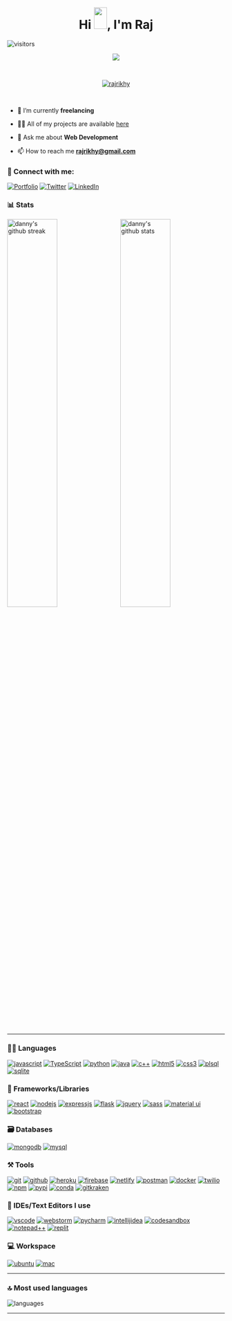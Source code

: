 <h1 align="center">
  Hi <img src="https://raw.githubusercontent.com/MartinHeinz/MartinHeinz/master/wave.gif" width="30px" height="50px">, I'm Raj 
</h1>

![visitors](https://visitor-badge.laobi.icu/badge?page_id=dannyk03.dannyk03)


<p align="center">
  <a href="https://github.com/DenverCoder1/readme-typing-svg"><img src="https://readme-typing-svg.herokuapp.com?font=Fira+Mono&color=33FF33&size=30&center=true&vCenter=true&width=500&height=100&lines=Product+Manager;Senior+Software+Engineer;Mobile+Application+Developer"></a>
</p>

<br>

<p align="center">
  <a href="https://github.com/ryo-ma/github-profile-trophy"><img src="https://github-profile-trophy.vercel.app/?username=dannyk03&layout=compact&theme=tokyonight&column=7&margin-w=15&margin-h=15&no-frame=true&no-bg=true" alt="rajrikhy" /></a>
</p>

<br>
  
- 🌱 I’m currently **freelancing**

- 👨‍💻 All of my projects are available [here](https://www.rajrikhy.com/work/projects)

- 💬 Ask me about **Web Development**

- 📫 How to reach me **rajrikhy@gmail.com**

### 🤝 Connect with me:

[![Portfolio](https://img.shields.io/badge/Portfolio-000000?style=for-the-badge&logo=Portfolio&logoColor=white)](https://www.rajrikhy.com)
[![Twitter](https://img.shields.io/badge/Twitter-1DA1F2?style=for-the-badge&logo=twitter&logoColor=white)](https://twitter.com/rajrikhy)
[![LinkedIn](https://img.shields.io/badge/LinkedIn-0077B5?style=for-the-badge&logo=linkedin&logoColor=white)](https://www.linkedin.com/in/rajrikhy)


### 📊 Stats

<img src="https://github-readme-stats.vercel.app/api?username=rajrikhy&include_all_commits=true&show_icons=true&theme=github_dark&hide_border=true" alt="danny's github stats" width="48%" align="right" >
<img src="https://github-readme-streak-stats.herokuapp.com/?user=rajrikhy&theme=tokyonight&hide_border=true" alt="danny's github streak" width="48%" >

---

### 🧑‍💻 Languages

[![javascript](https://img.shields.io/badge/JavaScript-323330?style=for-the-badge&logo=javascript&logoColor=F7DF1E)](https://www.rajrikhy.com)
[![TypeScript](https://img.shields.io/badge/TypeScript-007ACC?style=for-the-badge&logo=typescript&logoColor=white)](https://www.rajrikhy.com)
[![python](https://img.shields.io/badge/Python-FFD43B?style=for-the-badge&logo=python&logoColor=darkgreen)](https://www.rajrikhy.com)
[![java](https://img.shields.io/badge/Java-ED8B00?style=for-the-badge&logo=java&logoColor=white)](https://www.rajrikhy.com)
[![c++](https://img.shields.io/badge/C%2B%2B-00599C?style=for-the-badge&logo=c%2B%2B&logoColor=white)](https://www.rajrikhy.com)
[![html5](https://img.shields.io/badge/HTML5-E34F26?style=for-the-badge&logo=html5&logoColor=white)](https://www.rajrikhy.com)
[![css3](https://img.shields.io/badge/CSS3-1572B6?style=for-the-badge&logo=css3&logoColor=white)](https://www.rajrikhy.com)
[![plsql](https://img.shields.io/badge/PLSQL-F80000?style=for-the-badge&logo=oracle&logoColor=black)](https://www.rajrikhy.com)
[![sqlite](https://img.shields.io/badge/SQLite-07405E?style=for-the-badge&logo=sqlite&logoColor=white)](https://www.rajrikhy.com)

### 🧩 Frameworks/Libraries

[![react](https://img.shields.io/badge/React-20232A?style=for-the-badge&logo=react&logoColor=61DAFB)](https://www.rajrikhy.com)
[![nodejs](https://img.shields.io/badge/Node.js-339933?style=for-the-badge&logo=nodedotjs&logoColor=white)](https://www.rajrikhy.com)
[![expressjs](https://img.shields.io/badge/Express.js-000000?style=for-the-badge&logo=express&logoColor=white)](https://www.rajrikhy.com)
[![flask](https://img.shields.io/badge/Flask-000000?style=for-the-badge&logo=flask&logoColor=white)](https://www.rajrikhy.com)
[![jquery](https://img.shields.io/badge/jQuery-0769AD?style=for-the-badge&logo=jquery&logoColor=white)](https://www.rajrikhy.com)
[![sass](https://img.shields.io/badge/Sass-CC6699?style=for-the-badge&logo=sass&logoColor=white)](https://www.rajrikhy.com)
[![material ui](https://img.shields.io/badge/Material%20UI-007FFF?style=for-the-badge&logo=mui&logoColor=white)](https://www.rajrikhy.com)
[![bootstrap](https://img.shields.io/badge/Bootstrap-563D7C?style=for-the-badge&logo=bootstrap&logoColor=white)](https://www.rajrikhy.com)

### 🗃️ Databases

[![mongodb](https://img.shields.io/badge/MongoDB-4EA94B?style=for-the-badge&logo=mongodb&logoColor=white)](https://www.rajrikhy.com)
[![mysql](https://img.shields.io/badge/MySQL-005C84?style=for-the-badge&logo=mysql&logoColor=white)](https://www.rajrikhy.com)

### ⚒️ Tools

[![git](https://img.shields.io/badge/GIT-E44C30?style=for-the-badge&logo=git&logoColor=white)](https://www.rajrikhy.com)
[![github](https://img.shields.io/badge/GitHub-100000?style=for-the-badge&logo=github&logoColor=white)](https://www.rajrikhy.com)
[![heroku](https://img.shields.io/badge/Heroku-430098?style=for-the-badge&logo=heroku&logoColor=white)](https://www.rajrikhy.com)
[![firebase](https://img.shields.io/badge/firebase-ffca28?style=for-the-badge&logo=firebase&logoColor=black)](https://www.rajrikhy.com)
[![netlify](https://img.shields.io/badge/Netlify-00C7B7?style=for-the-badge&logo=netlify&logoColor=white)](https://www.rajrikhy.com)
[![postman](https://img.shields.io/badge/Postman-FF6C37?style=for-the-badge&logo=Postman&logoColor=white)](https://www.rajrikhy.com)
[![docker](https://img.shields.io/badge/Docker-2CA5E0?style=for-the-badge&logo=docker&logoColor=white)](https://www.rajrikhy.com)
[![twilio](https://img.shields.io/badge/Twilio-F22F46?style=for-the-badge&logo=Twilio&logoColor=white)](https://www.rajrikhy.com)
[![npm](https://img.shields.io/badge/npm-CB3837?style=for-the-badge&logo=npm&logoColor=white)](https://www.rajrikhy.com)
[![pypi](https://img.shields.io/badge/pypi-3775A9?style=for-the-badge&logo=pypi&logoColor=white)](https://www.rajrikhy.com)
[![conda](https://img.shields.io/badge/conda-342B029.svg?&style=for-the-badge&logo=anaconda&logoColor=white)](https://www.rajrikhy.com)
[![gitkraken](https://img.shields.io/badge/GitKraken-179287?style=for-the-badge&logo=GitKraken&logoColor=white)](https://www.rajrikhy.com)

### 🧠 IDEs/Text Editors I use

[![vscode](https://img.shields.io/badge/Visual_Studio_Code-0078D4?style=for-the-badge&logo=visual%20studio%20code&logoColor=white)](https://www.rajrikhy.com)
[![webstorm](https://img.shields.io/badge/WebStorm-000000?style=for-the-badge&logo=WebStorm&logoColor=white)](https://www.rajrikhy.com)
[![pycharm](https://img.shields.io/badge/PyCharm-000000.svg?&style=for-the-badge&logo=PyCharm&logoColor=white)](https://www.rajrikhy.com)
[![intellijidea](https://img.shields.io/badge/IntelliJIDEA-000000.svg?style=for-the-badge&logo=intellij-idea&logoColor=white)](https://www.rajrikhy.com)
[![codesandbox](https://img.shields.io/badge/Codesandbox-000000?style=for-the-badge&logo=CodeSandbox&logoColor=white)](https://www.rajrikhy.com)
[![notepad++](https://img.shields.io/badge/Notepad++-90E59A.svg?style=for-the-badge&logo=notepad%2B%2B&logoColor=black)](https://www.rajrikhy.com)
[![replit](https://img.shields.io/badge/replit-667881?style=for-the-badge&logo=replit&logoColor=white)](https://www.rajrikhy.com)

### 💻 Workspace

[![ubuntu](https://img.shields.io/badge/ubuntu-0078D6?style=for-the-badge&logo=ubuntu&logoColor=white)](https://www.rajrikhy.com)
[![mac](https://img.shields.io/badge/mac-0078D6?style=for-the-badge&logo=mac&logoColor=white)](https://www.rajrikhy.com)

---

### 🔝 Most used languages
  <img alt="languages" src="https://github-readme-stats.vercel.app/api/top-langs/?username=RakeshPotnuru&theme=github_dark&hide_border=true&hide=Jupyter%20Notebook,css,html,scss,python&layout=compact" />

---


